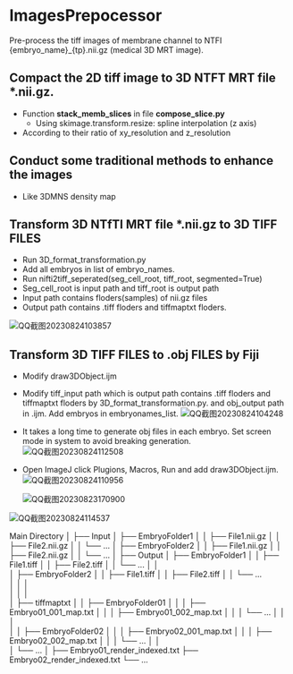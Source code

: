 # ImagesPrepocessor
Pre-process the tiff images of membrane channel to NTFI {embryo_name}_{tp}.nii.gz (medical 3D MRT image).

## Compact the 2D tiff image to 3D NTFT MRT file *.nii.gz.
* Function **stack_memb_slices** in file **compose_slice.py**
    * Using skimage.transform.resize: spline interpolation (z axis)
* According to their ratio of xy_resolution and z_resolution 


## Conduct some traditional methods to enhance the images
* Like 3DMNS density map

## Transform 3D NTfTI MRT file *.nii.gz to 3D TIFF FILES
* Run 3D_format_transformation.py
* Add all embryos in list of embryo_names.
* Run nifti2tiff_seperated(seg_cell_root, tiff_root, segmented=True)
* Seg_cell_root is input path and tiff_root is output path
* Input path contains floders(samples) of nii.gz files
* Output path contains .tiff floders and tiffmaptxt floders.

![QQ截图20230824103857](https://github.com/chiellini/ImagesPrepocessor/assets/52396207/dd1e9241-5215-4fe0-a43d-2de2e465910e)



## Transform 3D TIFF FILES to .obj FILES by Fiji
* Modify draw3DObject.ijm
* Modify tiff_input path  which is output path contains .tiff floders and tiffmaptxt floders by 3D_format_transformation.py. and obj_output path in .ijm. Add embryos in embryonames_list.
   ![QQ截图20230824104248](https://github.com/chiellini/ImagesPrepocessor/assets/52396207/c2ba0a83-5142-4d68-8988-91c02988908f)

* It takes a long time to generate obj files in each embryo. Set screen mode in system to avoid breaking generation.
  ![QQ截图20230824112508](https://github.com/chiellini/ImagesPrepocessor/assets/52396207/a190ef69-28f4-4a74-8a7a-6cea6847eda2)

* Open ImageJ click Plugions, Macros, Run and add draw3DObject.ijm.
  ![QQ截图20230824110956](https://github.com/chiellini/ImagesPrepocessor/assets/52396207/7ee9aaea-ceb9-45f9-926e-5cf353305d42)

  ![QQ截图20230823170900](https://github.com/chiellini/ImagesPrepocessor/assets/52396207/bc13599d-6638-4140-be28-6cab9f517b0d)



![QQ截图20230824114537](https://github.com/chiellini/ImagesPrepocessor/assets/52396207/2bc3594f-c93b-495a-b8ce-567b109b44ca)



Main Directory
│
├── Input
│   ├── EmbryoFolder1
│   │   ├── File1.nii.gz
│   │   ├── File2.nii.gz
│   │   └── ...
│   ├── EmbryoFolder2
│   │   ├── File1.nii.gz
│   │   ├── File2.nii.gz
│   │   └── ...
│
├── Output
│   ├── EmbryoFolder1
│   │   ├── File1.tiff
│   │   ├── File2.tiff
│   │   └── ...
│   │    
│   ├── EmbryoFolder2
│   │   ├── File1.tiff
│   │   ├── File2.tiff
│   │   └── ...  
│   │   │  
│   │   │   
│   ├── tiffmaptxt
│   │   ├── EmbryoFolder01
│   │   │   ├── Embryo01_001_map.txt
│   │   │   ├── Embryo01_002_map.txt
│   │   │   └── ... 
│   │   │  
│   │   ├── EmbryoFolder02
│   │   │   ├── Embryo02_001_map.txt
│   │   │   ├── Embryo02_002_map.txt
│   │   │   └── ...
│   │   
│   └── ...
│
├── Embryo01_render_indexed.txt
├── Embryo02_render_indexed.txt
└── ...

   


  

